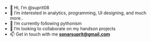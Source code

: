 - 👋 Hi, I’m @suprit08 
- 👀 I’m interested in analytics, programming, UI designing, and much more..
- 🌱 I’m currently following pythonism
- 💞️ I’m looking to collaborate on my handson projects
- 📫 Get in touch with me **sonarsuprit@gmail.com**



<!---
suprit08/suprit08 is a ✨ special ✨ repository because its `README.md` (this file) appears on your GitHub profile.
You can click the Preview link to take a look at your changes.
--->
